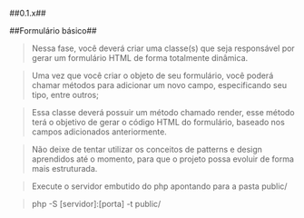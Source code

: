 ##0.1.x##

##Formulário básico##

>Nessa fase, você deverá criar uma classe(s) que seja responsável por gerar um formulário HTML de forma totalmente dinâmica.

>Uma vez que você criar o objeto de seu formulário, você poderá chamar métodos para adicionar um novo campo, especificando seu tipo, entre outros;

>Essa classe deverá possuir um método chamado render, esse método terá o objetivo de gerar o código HTML do formulário, baseado nos campos adicionados anteriormente.

>Não deixe de tentar utilizar os conceitos de patterns e design aprendidos até o momento, para que o projeto possa evoluir de forma mais estruturada.


>Execute o servidor embutido do php apontando para a pasta public/

>php -S [servidor]:[porta] -t public/